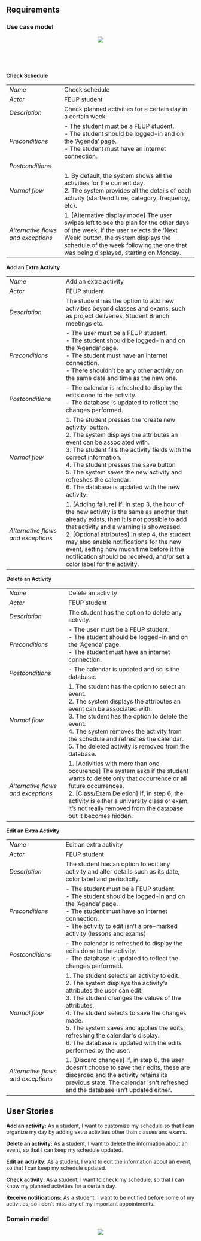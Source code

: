 ## Requirements

### Use case model

<p align="center" justify="center">
  <img src="https://github.com/LEIC-ES-2021-22/2LEIC13T3/blob/main/docs/Requirements/images/UseCaseModel.drawio.jpg"/>
</p>
<br>
<br>
<br>

**Check Schedule**

|||
| --- | --- |
| *Name* | Check schedule |
| *Actor* |  FEUP student | 
| *Description* | Check planned activities for a certain day in a certain week.  |
| *Preconditions* | - The student must be a FEUP student. <br> - The student should be logged-in and on the ‘Agenda’ page. <br> - The student must have an internet connection. |
| *Postconditions* |  |
| *Normal flow* | 1. By default, the system shows all the activities for the current day. <br> 2. The system provides all the details of each activity (start/end time, category, frequency, etc).|
| *Alternative flows and exceptions* | 1. [Alternative display mode] The user swipes left to see the plan for the other days of the week. If the user selects the ‘Next Week’ button, the system displays the schedule of the week following the one that was being displayed, starting on Monday.|


**Add an Extra Activity**

|||
| --- | --- |
| *Name* | Add an extra activity |
| *Actor* |  FEUP student | 
| *Description* | The student has the option to add new activities beyond classes and exams, such as project deliveries, Student Branch meetings etc.  |
| *Preconditions* | - The user must be a FEUP student. <br> - The student should be logged-in and on the ‘Agenda’ page. <br> - The student must have an internet connection. <br> - There shouldn’t be any other activity on the same date and time as the new one.|
| *Postconditions* | - The calendar is refreshed to display the edits done to the activity. <br> - The database is updated to reflect the changes performed. |
| *Normal flow* | 1. The student presses the ‘create new activity’ button. <br> 2. The system displays the attributes an event can be associated with. <br> 3. The student fills the activity fields with the correct information. <br> 4. The student presses the save button <br> 5. The system saves the new activity and refreshes the calendar. <br> 6. The database is updated with the new activity.|
| *Alternative flows and exceptions* | 1. [Adding failure] If, in step 3, the hour of the new activity is the same as another that already exists, then it is not possible to add that activity and a warning is showcased. <br> 2. [Optional attributes] In step 4, the student may also enable notifications for the new event, setting how much time before it the notification should be received, and/or set a color label for the activity.|


**Delete an Activity**

|||
| --- | --- |
| *Name* | Delete an activity |
| *Actor* |  FEUP student | 
| *Description* | The student has the option to delete any activity. |
| *Preconditions* | - The user must be a FEUP student. <br> - The student should be logged-in and on the ‘Agenda’ page. <br> - The student must have an internet connection.|
| *Postconditions* | - The calendar is updated and so is the database. |
| *Normal flow* | 1. The student has the option to select an event. <br> 2. The system displays the attributes an event can be associated with. <br> 3. The student has the option to delete the event. <br> 4. The system removes the activity from the schedule and refreshes the calendar. <br> 5. The deleted activity is removed from the database.|
| *Alternative flows and exceptions* | 1. [Activities with more than one occurence] The system asks if the student wants to delete only that occurrence or all future occurrences. <br> 2. [Class/Exam Deletion] If, in step 6, the activity is either a university class or exam, it’s not really removed from the database but it becomes hidden.|


**Edit an Extra Activity**

|||
| --- | --- |
| *Name* | Edit an extra activity |
| *Actor* |  FEUP student | 
| *Description* | The student has an option to edit any activity and alter details such as its date, color label and periodicity. |
| *Preconditions* | - The student must be a FEUP student. <br> - The student should be logged-in and on the ‘Agenda’ page. <br> - The student must have an internet connection. <br> - The activity to edit isn’t a pre-marked activity (lessons and exams)|
| *Postconditions* | - The calendar is refreshed to display the edits done to the activity. <br> - The database is updated to reflect the changes performed. |
| *Normal flow* | 1. The student selects an activity to edit. <br> 2. The system displays the activity's attributes the user can edit. <br> 3. The student changes the values of the attributes. <br> 4. The student selects to save the changes made. <br> 5. The system saves and applies the edits, refreshing the calendar's display. <br> 6. The database is updated with the edits performed by the user.|
| *Alternative flows and exceptions* | 1. [Discard changes] If, in step 6, the user doesn’t choose to save their edits, these are discarded and the activity retains its previous state. The calendar isn't refreshed and the database isn’t updated either.|

## User Stories
**Add an activity:**
As a student, I want to customize my schedule so that I can organize my day by adding extra activities other than classes and exams.

**Delete an activity:**
As a student, I want to delete the information about an event, so that I can keep my schedule updated.

**Edit an activity:**
As a student, I want to edit the information about an event, so that I can keep my schedule updated.

**Check activity:**
As a student, I want to check my schedule, so that I can know my planned activities for a certain day.

**Receive notifications:**
As a student, I want to be notified before some of my activities, so I don’t miss any of my important appointments. 

### Domain model
<p align="center" justify="center">
  <img src="https://github.com/LEIC-ES-2021-22/2LEIC13T3/blob/main/docs/Requirements/images/DomainModel.jpg">
</p>
